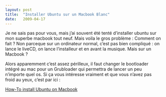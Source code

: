 ```yaml
---
layout:	post
title:	"Installer Ubuntu sur un Macbook Blanc"
date:	2009-04-17
---
```


  Je ne sais pas pour vous, mais j’ai souvent été tenté d’installer ubuntu sur mon superbe macbook tout neuf. Mais voila le gros problème : Comment on fait ? Non parceque sur un ordinateur normal, c’est pas bien compliqué : on lance le liveCD, on lance l’installeur et en avant la musique. Mais sur un Macbook ?

Alors apparemment c’est assez périlleux, il faut changer le bootloader intégré au mac pour un Grubloader qui permettra de lancer un peu n’importe quel os. Si ça vous intéresse vraiment et que vous n’avez pas froid au yeux, c’est par ici :

[How-To install Ubuntu on Macbook](https://help.ubuntu.com/community/How%20to%20install%20Ubuntu%20on%20MacBook%20using%20live%20CD)

  